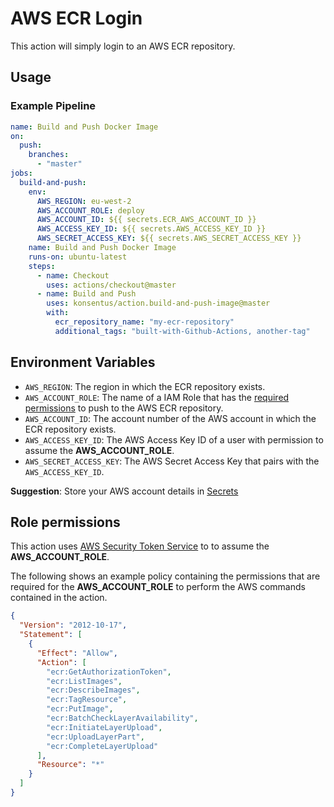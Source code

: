 # AWS ECR Login

This action will simply login to an AWS ECR repository.

## Usage

### Example Pipeline

```yaml
name: Build and Push Docker Image
on:
  push:
    branches:
      - "master"
jobs:
  build-and-push:
    env:
      AWS_REGION: eu-west-2
      AWS_ACCOUNT_ROLE: deploy
      AWS_ACCOUNT_ID: ${{ secrets.ECR_AWS_ACCOUNT_ID }}
      AWS_ACCESS_KEY_ID: ${{ secrets.AWS_ACCESS_KEY_ID }}
      AWS_SECRET_ACCESS_KEY: ${{ secrets.AWS_SECRET_ACCESS_KEY }}
    name: Build and Push Docker Image
    runs-on: ubuntu-latest
    steps:
      - name: Checkout
        uses: actions/checkout@master
      - name: Build and Push
        uses: konsentus/action.build-and-push-image@master
        with:
          ecr_repository_name: "my-ecr-repository"
          additional_tags: "built-with-Github-Actions, another-tag"
```

## Environment Variables

- `AWS_REGION`: The region in which the ECR repository exists.
- `AWS_ACCOUNT_ROLE`: The name of a IAM Role that has the [required permissions](#Role-permissions) to push to the AWS ECR repository.
- `AWS_ACCOUNT_ID`: The account number of the AWS account in which the ECR repository exists.
- `AWS_ACCESS_KEY_ID`: The AWS Access Key ID of a user with permission to assume the **AWS_ACCOUNT_ROLE**.
- `AWS_SECRET_ACCESS_KEY`: The AWS Secret Access Key that pairs with the `AWS_ACCESS_KEY_ID`.

**Suggestion**: Store your AWS account details in [Secrets](https://help.github.com/en/actions/automating-your-workflow-with-github-actions/creating-and-using-encrypted-secrets)

## Role permissions

This action uses [AWS Security Token Service](https://docs.aws.amazon.com/STS/latest/APIReference/Welcome.html) to to assume the **AWS_ACCOUNT_ROLE**.

The following shows an example policy containing the permissions that are required for the **AWS_ACCOUNT_ROLE** to perform the AWS commands contained in the action.

```json
{
  "Version": "2012-10-17",
  "Statement": [
    {
      "Effect": "Allow",
      "Action": [
        "ecr:GetAuthorizationToken",
        "ecr:ListImages",
        "ecr:DescribeImages",
        "ecr:TagResource",
        "ecr:PutImage",
        "ecr:BatchCheckLayerAvailability",
        "ecr:InitiateLayerUpload",
        "ecr:UploadLayerPart",
        "ecr:CompleteLayerUpload"
      ],
      "Resource": "*"
    }
  ]
}
```
